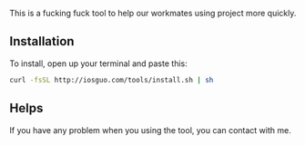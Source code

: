 This is a fucking fuck tool to help our workmates using project more quickly.

## Installation

To install, open up your terminal and paste this:

``` bash
curl -fsSL http://iosguo.com/tools/install.sh | sh
```

## Helps

If you have any problem when you using the tool, you can contact with me.
